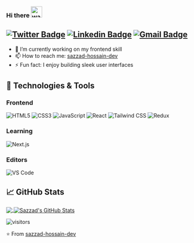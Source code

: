 





### Hi there <img alt="wave" src="https://raw.githubusercontent.com/MartinHeinz/MartinHeinz/master/wave.gif" width="30px">

## [![Twitter Badge](https://img.shields.io/badge/-@sazzadhossain0-1ca0f1?style=flat-square&labelColor=1ca0f1&logo=twitter&logoColor=white&link=https://twitter.com/sazzadhossain0)](https://twitter.com/sazzadhossain0) [![Linkedin Badge](https://img.shields.io/badge/-sazzadhossain-blue?style=flat-square&logo=Linkedin&logoColor=white&link=https://www.linkedin.com/in/sazzadhossain/)](https://www.linkedin.com/in/sazzadhossain/) [![Gmail Badge](https://img.shields.io/badge/-sazzad.dev@gmail.com-c14438?style=flat-square&logo=Gmail&logoColor=white&link=mailto:sazzad.dev@gmail.com)](mailto:sazzad.dev@gmail.com)

- 🔭 I’m currently working on my frontend skill
- 📫 How to reach me: [sazzad-hossain-dev](https://github.com/sazzad-hossain-dev)
- ⚡ Fun fact: I enjoy building sleek user interfaces

## 🔧 Technologies & Tools

### Frontend

![HTML5](https://img.shields.io/badge/-HTML5-%23E44D27?style=flat-square&logo=html5&logoColor=ffffff)
![CSS3](https://img.shields.io/badge/-CSS3-%231572B6?style=flat-square&logo=css3)
![JavaScript](https://img.shields.io/badge/-JavaScript-black?style=flat-square&logo=javascript)
![React](https://img.shields.io/badge/-React-%23282C34?style=flat-square&logo=react)
![Tailwind CSS](https://img.shields.io/badge/-TailwindCSS-%2338B2AC?style=flat-square&logo=tailwind-css)
![Redux](https://img.shields.io/badge/-Redux-%23764ABC?style=flat-square&logo=redux)

### Learning

![Next.js](https://img.shields.io/badge/-Next.js-black?style=flat-square&logo=next.js)

### Editors

![VS Code](http://img.shields.io/badge/-VS%20Code-007ACC?style=flat-square&logo=visual-studio-code)

## &#x1f4c8; GitHub Stats

<a href="https://github.com/sazzad-hossain-dev">
  <img align="center" src="https://github-readme-stats.vercel.app/api/top-langs/?username=sazzad-hossain-dev&hide=css,hack&title_color=ffffff&text_color=c9cacc&icon_color=2bbc8a&bg_color=1d1f21" />
</a>
<a href="https://github.com/sazzad-hossain-dev">
  <img align="center" src="https://github-readme-stats.vercel.app/api?username=sazzad-hossain-dev&show_icons=true&line_height=27&count_private=true&&theme=radical" alt="Sazzad's GitHub Stats" />
</a>

![visitors](https://visitor-badge.glitch.me/badge?page_id=sazzad-hossain-dev.sazzad-hossain-dev)

⭐️ From [sazzad-hossain-dev](https://github.com/sazzad-hossain-dev)
